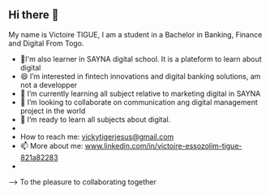 ## Hi there 👋
My name is Victoire TIGUE, I am a student in a Bachelor in Banking, Finance and Digital From Togo.
- 🔭I'm also learner in SAYNA digital school. It is a plateform to learn about digital
- 😄 I’m interested in fintech innovations and digital banking solutions, am not a developper
- 🌱 I’m currently learning all subject relative to marketing digital in SAYNA
- 👯 I’m looking to collaborate on communication ang digital management project in the world
- 🤔 I’m ready to learn all subjects about digital.
- 
- How to reach me: vickytigerjesus@gmail.com 
- 📫 More about me: www.linkedin.com/in/victoire-essozolim-tigue-821a82283
- 
--> To the pleasure to collaborating together
